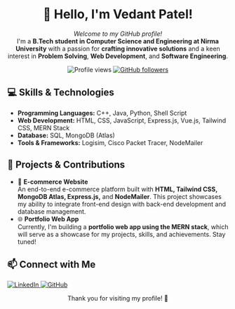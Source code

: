 <h1 align="center">👋 Hello, I'm <strong>Vedant Patel</strong>!</h1>
<p align="center">
  <em>Welcome to my GitHub profile!</em> <br>
  I'm a <strong>B.Tech student in Computer Science and Engineering at Nirma University</strong> with a passion for <strong>crafting innovative solutions</strong> and a keen interest in <strong>Problem Solving</strong>, <strong>Web Development</strong>, and <strong>Software Engineering</strong>.
</p>

<p align="center">
  <img src="https://komarev.com/ghpvc/?username=vedant3337&label=Profile%20views&color=0e75b6&style=flat" alt="Profile views" /> 
  <a href="https://github.com/vedant3337?tab=followers">
    <img src="https://img.shields.io/github/followers/vedant3337?label=Followers&style=social" alt="GitHub followers" />
  </a>
</p>

<h2>💻 <strong>Skills & Technologies</strong></h2>
<ul>
  <li><strong>Programming Languages:</strong> C++, Java, Python, Shell Script</li>
  <li><strong>Web Development:</strong> HTML, CSS, JavaScript, Express.js, Vue.js, Tailwind CSS, MERN Stack</li>
  <li><strong>Database:</strong> SQL, MongoDB (Atlas)</li>
  <li><strong>Tools & Frameworks:</strong> Logisim, Cisco Packet Tracer, NodeMailer</li>
</ul>

<h2>🌟 <strong>Projects & Contributions</strong></h2>
<ul>
  <li>
    🔗 <strong>E-commerce Website</strong><br>
    An end-to-end e-commerce platform built with <strong>HTML, Tailwind CSS, MongoDB Atlas, Express.js,</strong> and <strong>NodeMailer</strong>. This project showcases my ability to integrate front-end design with back-end development and database management.
  </li>
  <li>
    🌐 <strong>Portfolio Web App</strong><br>
    Currently, I'm building a <strong>portfolio web app using the MERN stack</strong>, which will serve as a showcase for my projects, skills, and achievements. Stay tuned!
  </li>
</ul>

<h2>📫 <strong>Connect with Me</strong></h2>
<p>
  <a href="https://www.linkedin.com/in/vedant3337/" target="_blank">
    <img src="https://img.shields.io/badge/-LinkedIn-blue?style=flat-square&logo=Linkedin&logoColor=white" alt="LinkedIn">
  </a>
  <a href="https://github.com/vedant3337" target="_blank">
    <img src="https://img.shields.io/github/followers/vedant3337?label=GitHub&style=flat-square&logo=Github" alt="GitHub">
  </a>
</p>

<p align="center">Thank you for visiting my profile! 🌟</p>
